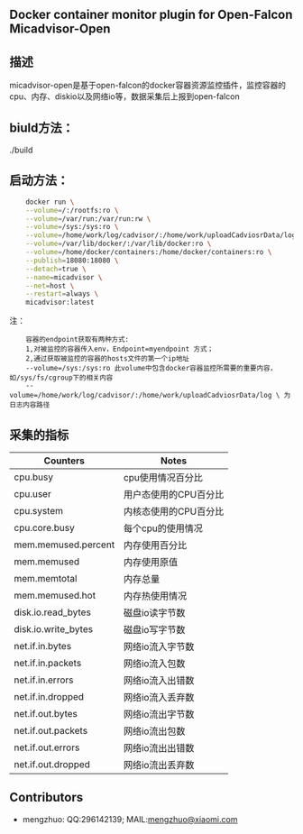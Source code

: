 Docker container monitor plugin for Open-Falcon  Micadvisor-Open
------------------------------------
描述
------------------
micadvisor-open是基于open-falcon的docker容器资源监控插件，监控容器的cpu、内存、diskio以及网络io等，数据采集后上报到open-falcon

biuld方法：
-----------------
./build

启动方法：
-----------------
```bash
    docker run \
    --volume=/:/rootfs:ro \
    --volume=/var/run:/var/run:rw \
    --volume=/sys:/sys:ro \
    --volume=/home/work/log/cadvisor/:/home/work/uploadCadviosrData/log \
    --volume=/var/lib/docker/:/var/lib/docker:ro \
    --volume=/home/docker/containers:/home/docker/containers:ro \
    --publish=18080:18080 \
    --detach=true \
    --name=micadvisor \
    --net=host \
    --restart=always \
    micadvisor:latest
```

注：
```
    容器的endpoint获取有两种方式:
    1,对被监控的容器传入env，Endpoint=myendpoint 方式；
    2,通过获取被监控的容器的hosts文件的第一个ip地址
    --volume=/sys:/sys:ro 此volume中包含docker容器监控所需要的重要内容，如/sys/fs/cgroup下的相关内容
    --volume=/home/work/log/cadvisor/:/home/work/uploadCadviosrData/log \ 为日志内容路径
```

采集的指标
--------------------------
| Counters | Notes|
|-----|------|
|cpu.busy|cpu使用情况百分比|
|cpu.user|用户态使用的CPU百分比|
|cpu.system|内核态使用的CPU百分比|
|cpu.core.busy|每个cpu的使用情况|
|mem.memused.percent|内存使用百分比|
|mem.memused|内存使用原值|
|mem.memtotal|内存总量|
|mem.memused.hot|内存热使用情况|
|disk.io.read_bytes|磁盘io读字节数|
|disk.io.write_bytes|磁盘io写字节数|
|net.if.in.bytes|网络io流入字节数|
|net.if.in.packets|网络io流入包数|
|net.if.in.errors|网络io流入出错数|
|net.if.in.dropped|网络io流入丢弃数|
|net.if.out.bytes|网络io流出字节数|
|net.if.out.packets|网络io流出包数|
|net.if.out.errors|网络io流出出错数|
|net.if.out.dropped|网络io流出丢弃数|

Contributors
------------------------------------------
- mengzhuo: QQ:296142139; MAIL:mengzhuo@xiaomi.com 
